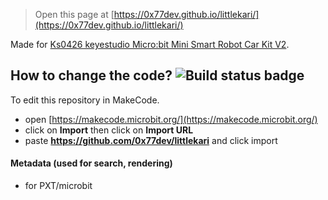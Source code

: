 > Open this page at [https://0x77dev.github.io/littlekari/](https://0x77dev.github.io/littlekari/)

Made for [Ks0426 keyestudio Micro:bit Mini Smart Robot Car Kit V2](https://wiki.keyestudio.com/Ks0426_keyestudio_Micro:bit_Mini_Smart_Robot_Car_Kit_V2#IOS_Bluetooth_Wireless_Programming_and_Control).

## How to change the code? ![Build status badge](https://github.com/0x77dev/littlekari/workflows/MakeCode/badge.svg)

To edit this repository in MakeCode.

* open [https://makecode.microbit.org/](https://makecode.microbit.org/)
* click on **Import** then click on **Import URL**
* paste **https://github.com/0x77dev/littlekari** and click import

#### Metadata (used for search, rendering)

* for PXT/microbit
<script src="https://makecode.com/gh-pages-embed.js"></script><script>makeCodeRender("{{ site.makecode.home_url }}", "{{ site.github.owner_name }}/{{ site.github.repository_name }}");</script>
